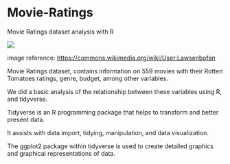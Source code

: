 # Movie-Ratings
Movie Ratings dataset analysis with R

![](https://upload.wikimedia.org/wikipedia/commons/thumb/5/5c/HK_Central_IFC_Mall_lunch_time_Place_IFC_movies_on_showing_April-2012.JPG/320px-HK_Central_IFC_Mall_lunch_time_Place_IFC_movies_on_showing_April-2012.JPG)

image reference: https://commons.wikimedia.org/wiki/User:Lawsenbofan

Movie Ratings dataset, contains information on 559 movies with their Rotten Tomatoes ratings, genre, budget, among other variables.

We did a basic analysis of the relationship between these variables using R, and tidyverse.

Tidyverse is an R programming package that helps to transform and better present data.

It assists with data import, tidying, manipulation, and data visualization.

The ggplot2 package within tidyverse is used to create detailed graphics and graphical representations of data.

 

